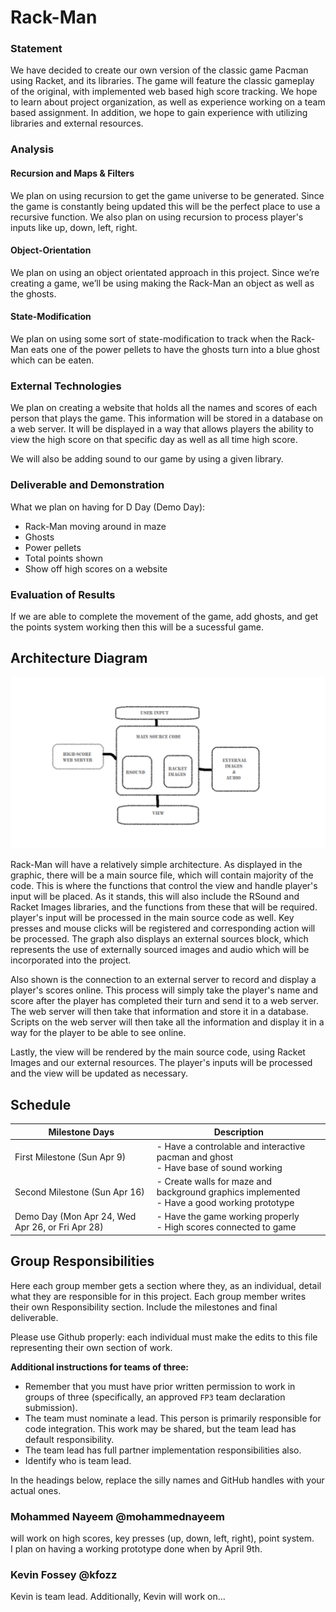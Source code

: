 # Rack-Man

### Statement
We have decided to create our own version of the classic game Pacman using Racket, and its libraries. The game will feature the classic gameplay of the original, with implemented web based high score tracking. We hope to learn about project organization, as well as experience working on a team based assignment. In addition, we hope to gain experience with utilizing libraries and external resources.

### Analysis

#### Recursion and Maps & Filters

We plan on using recursion to get the game universe to be generated. Since the game is constantly being updated this will be the perfect place to use a recursive function. We also plan on using recursion to process player's inputs like up, down, left, right.

#### Object-Orientation

We plan on using an object orientated approach in this project. Since we’re creating a game, we’ll be using making the Rack-Man an object as well as the ghosts.

#### State-Modification

We plan on using some sort of state-modification to track when the Rack-Man eats one of the power pellets to have the ghosts turn into a blue ghost which can be eaten.

### External Technologies

We plan on creating a website that holds all the names and scores of each person that plays the game. This information will be stored in a database on a web server. It will be displayed in a way that allows players the ability to view the high score on that specific day as well as all time high score.  

We will also be adding sound to our game by using a given library.

### Deliverable and Demonstration

What we plan on having for D Day (Demo Day):
- Rack-Man moving around in maze
- Ghosts
- Power pellets
- Total points shown
- Show off high scores on a website

### Evaluation of Results

If we are able to complete the movement of the game, add ghosts, and get the points system working then this will be a sucessful game. 

## Architecture Diagram

![GitHub Image](architecture.png?raw=true "Diagram")

Rack-Man will have a relatively simple architecture. As displayed in the graphic, there will be a main source file, which will contain majority of the code. This is where the functions that control the view and handle player's input will be placed. As it stands, this will also include the RSound and Racket Images libraries, and the functions from these that will be required.
player's input will be processed in the main source code as well. Key presses and mouse clicks will be registered and corresponding action will be processed. The graph also displays an external sources block, which represents the use of externally sourced images and audio which will be incorporated into the project.

Also shown is the connection to an external server to record and display a player's scores online. This process will simply take the player's name and score after the player has completed their turn and send it to a web server. The web server will then take that information and store it in a database. Scripts on the web server will then take all the information and display it in a way for the player to be able to see online. 

Lastly, the view will be rendered by the main source code, using Racket Images and our external resources. The player's inputs will be processed and the view will be updated as necessary.

## Schedule

| Milestone Days | Description |
| --- | --- |
| First Milestone (Sun Apr 9) | - Have a controlable and interactive pacman and ghost <br/> - Have base of sound working  |
| Second Milestone (Sun Apr 16) | - Create walls for maze and background graphics implemented <br/> - Have a good working prototype |
| Demo Day (Mon Apr 24, Wed Apr 26, or Fri Apr 28) | - Have the game working properly<br> - High scores connected to game |

## Group Responsibilities

Here each group member gets a section where they, as an individual, detail what they are responsible for in this project. Each group member writes their own Responsibility section. Include the milestones and final deliverable.

Please use Github properly: each individual must make the edits to this file representing their own section of work.

**Additional instructions for teams of three:** 
* Remember that you must have prior written permission to work in groups of three (specifically, an approved `FP3` team declaration submission).
* The team must nominate a lead. This person is primarily responsible for code integration. This work may be shared, but the team lead has default responsibility.
* The team lead has full partner implementation responsibilities also.
* Identify who is team lead.

In the headings below, replace the silly names and GitHub handles with your actual ones.

### Mohammed Nayeem @mohammednayeem
will work on high scores, key presses (up, down, left, right), point system.<br/>
I plan on having a working prototype done when by April 9th.

### Kevin Fossey @kfozz 
Kevin is team lead. Additionally, Kevin will work on...   
